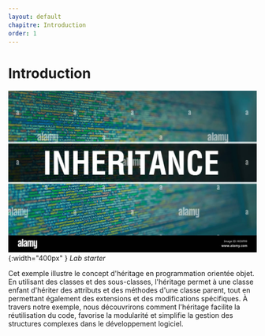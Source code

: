 ```yaml
---
layout: default
chapitre: Introduction
order: 1
---
```


# Introduction
![Introduction](./images/heritage.jpg){:width="400px" }
*Lab starter*

<!-- note -->
Cet exemple illustre le concept d'héritage en programmation orientée objet. En utilisant des classes et des sous-classes, l'héritage permet à une classe enfant d'hériter des attributs et des méthodes d'une classe parent, tout en permettant également des extensions et des modifications spécifiques. À travers notre exemple, nous découvrirons comment l'héritage facilite la réutilisation du code, favorise la modularité et simplifie la gestion des structures complexes dans le développement logiciel.

<!-- new slide -->